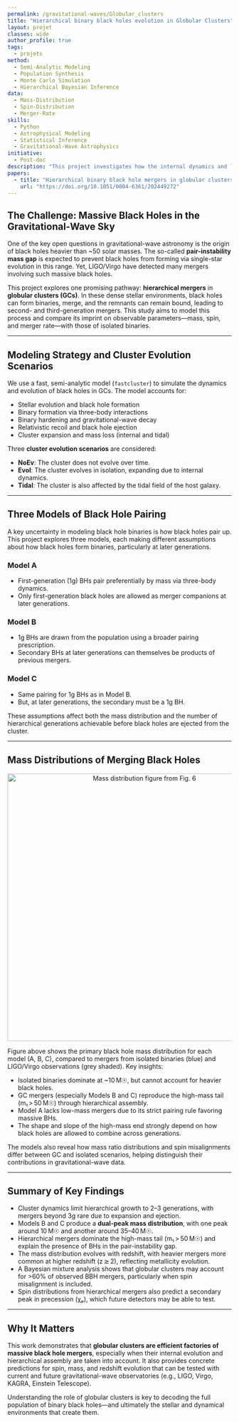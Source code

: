 ```yaml
---
permalink: /gravitational-waves/Globular_clusters
title: "Hierarchical binary black holes evolution in Globular Clusters"
layout: projet
classes: wide
author_profile: true
tags: 
  - projets
method: 
  - Semi-Analytic Modeling
  - Population Synthesis
  - Monte Carlo Simulation
  - Hierarchical Bayesian Inference
data: 
  - Mass-Distribution
  - Spin-Distribution
  - Merger-Rate
skills: 
  - Python
  - Astrophysical Modeling
  - Statistical Inference
  - Gravitational-Wave Astrophysics
initiative: 
  - Post-doc
description: "This project investigates how the internal dynamics and long-term evolution of globular clusters shape the mass, spin, and merger-rate distributions of black holes through repeated mergers."
papers:
  - title: "Hierarchical binary black hole mergers in globular clusters: Mass function and evolution with redshift"
    url: "https://doi.org/10.1051/0004-6361/202449272"
---
```


## The Challenge: Massive Black Holes in the Gravitational-Wave Sky

One of the key open questions in gravitational-wave astronomy is the origin of black holes heavier than ~50 solar masses. The so-called **pair-instability mass gap** is expected to prevent black holes from forming via single-star evolution in this range. Yet, LIGO/Virgo have detected many mergers involving such massive black holes.

This project explores one promising pathway: **hierarchical mergers** in **globular clusters (GCs)**. In these dense stellar environments, black holes can form binaries, merge, and the remnants can remain bound, leading to second- and third-generation mergers. This study aims to model this process and compare its imprint on observable parameters—mass, spin, and merger rate—with those of isolated binaries.

---

## Modeling Strategy and Cluster Evolution Scenarios

We use a fast, semi-analytic model (`fastcluster`) to simulate the dynamics and evolution of black holes in GCs. The model accounts for:

- Stellar evolution and black hole formation
- Binary formation via three-body interactions
- Binary hardening and gravitational-wave decay
- Relativistic recoil and black hole ejection
- Cluster expansion and mass loss (internal and tidal)

Three **cluster evolution scenarios** are considered:

- **NoEv**: The cluster does not evolve over time.
- **Evol**: The cluster evolves in isolation, expanding due to internal dynamics.
- **Tidal**: The cluster is also affected by the tidal field of the host galaxy.

---

## Three Models of Black Hole Pairing

A key uncertainty in modeling black hole binaries is how black holes pair up. This project explores three models, each making different assumptions about how black holes form binaries, particularly at later generations.

### **Model A**  
- First-generation (1g) BHs pair preferentially by mass via three-body dynamics.  
- Only first-generation black holes are allowed as merger companions at later generations.

### **Model B**  
- 1g BHs are drawn from the population using a broader pairing prescription.  
- Secondary BHs at later generations can themselves be products of previous mergers.

### **Model C**  
- Same pairing for 1g BHs as in Model B.  
- But, at later generations, the secondary must be a 1g BH.

These assumptions affect both the mass distribution and the number of hierarchical generations achievable before black holes are ejected from the cluster.

---

## Mass Distributions of Merging Black Holes

<p align="center"><img src="../assets/images/GC_masses.png" alt="Mass distribution figure from Fig. 6" width="600"/></p>

Figure above shows the primary black hole mass distribution for each model (A, B, C), compared to mergers from isolated binaries (blue) and LIGO/Virgo observations (grey shaded). Key insights:

- Isolated binaries dominate at ~10 M☉, but cannot account for heavier black holes.
- GC mergers (especially Models B and C) reproduce the high-mass tail (m₁ > 50 M☉) through hierarchical assembly.
- Model A lacks low-mass mergers due to its strict pairing rule favoring massive BHs.
- The shape and slope of the high-mass end strongly depend on how black holes are allowed to combine across generations.

The models also reveal how mass ratio distributions and spin misalignments differ between GC and isolated scenarios, helping distinguish their contributions in gravitational-wave data.

---

## Summary of Key Findings

- Cluster dynamics limit hierarchical growth to 2–3 generations, with mergers beyond 3g rare due to expansion and ejection.
- Models B and C produce a **dual-peak mass distribution**, with one peak around 10 M☉ and another around 35–40 M☉.
- Hierarchical mergers dominate the high-mass tail (m₁ > 50 M☉) and explain the presence of BHs in the pair-instability gap.
- The mass distribution evolves with redshift, with heavier mergers more common at higher redshift (z ≳ 2), reflecting metallicity evolution.
- A Bayesian mixture analysis shows that globular clusters may account for >60% of observed BBH mergers, particularly when spin misalignment is included.
- Spin distributions from hierarchical mergers also predict a secondary peak in precession (χₚ), which future detectors may be able to test.

---

## Why It Matters

This work demonstrates that **globular clusters are efficient factories of massive black hole mergers**, especially when their internal evolution and hierarchical assembly are taken into account. It also provides concrete predictions for spin, mass, and redshift evolution that can be tested with current and future gravitational-wave observatories (e.g., LIGO, Virgo, KAGRA, Einstein Telescope).

Understanding the role of globular clusters is key to decoding the full population of binary black holes—and ultimately the stellar and dynamical environments that create them.
